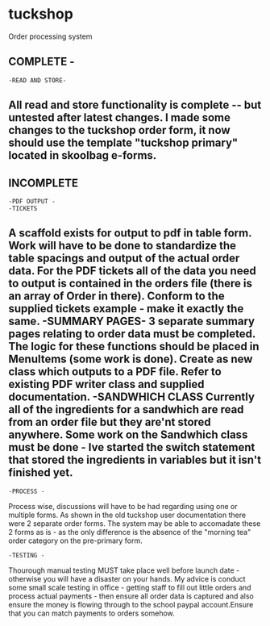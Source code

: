 # tuckshop
Order processing system

COMPLETE - 
-------------------------------------------------------------------------
	-READ AND STORE-
All read and store functionality is complete --  but untested after latest changes.
I made some changes to the tuckshop order form, it now should use the template "tuckshop primary" located in skoolbag e-forms. 
---------------------------------------------------------------------------------------------
INCOMPLETE 
-------------------------------------------------------------------------------
	-PDF OUTPUT - 
	-TICKETS
A scaffold exists for output to pdf in table form. Work will have to be done to standardize the table spacings and output of the actual order data. For the PDF tickets all of the data you need to output is contained in the orders file (there is an array of Order in there). Conform to the supplied tickets example - make it exactly the same.
	-SUMMARY PAGES-
3 separate summary pages relating to order data must be completed. The logic for these functions should be placed in MenuItems (some work is done). Create as new class which outputs to a PDF file. Refer to existing PDF writer class and supplied documentation.
	-SANDWHICH CLASS
Currently all of the ingredients for a sandwhich are read from an order file but they are'nt stored anywhere. Some work on the Sandwhich class must be done - Ive started the switch statement that stored the ingredients in variables but it isn't finished yet.
--------------------------------------------------------------------------------------------------


	-PROCESS - 
Process wise, discussions will have to be had regarding using one or multiple forms. As shown in the old tuckshop user documentation there were 2 separate order forms. The system may be able to accomadate these 2 forms as is - as the only difference is the absence of the "morning tea" order category on the pre-primary form. 

	-TESTING - 
Thourough manual testing MUST take place well before launch date - otherwise you will have a disaster on your hands.
My advice is conduct some small scale testing in office - getting staff to fill out little orders and process actual payments - then ensure all order data is captured and also ensure the money is flowing through to the school paypal account.Ensure that you can match payments to orders somehow.

